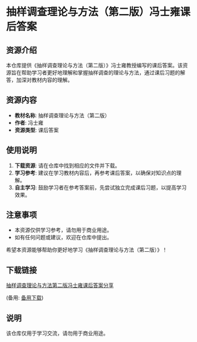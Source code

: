# 抽样调查理论与方法（第二版）冯士雍课后答案

## 资源介绍

本仓库提供《抽样调查理论与方法（第二版）》冯士雍教授编写的课后答案。该资源旨在帮助学习者更好地理解和掌握抽样调查的理论与方法，通过课后习题的解答，加深对教材内容的理解。

## 资源内容

- **教材名称**: 抽样调查理论与方法（第二版）
- **作者**: 冯士雍
- **资源类型**: 课后答案

## 使用说明

1. **下载资源**: 请在仓库中找到相应的文件并下载。
2. **学习参考**: 建议在学习教材内容后，再参考课后答案，以确保对知识点的理解。
3. **自主学习**: 鼓励学习者在参考答案前，先尝试独立完成课后习题，以提高学习效果。

## 注意事项

- 本资源仅供学习参考，请勿用于商业用途。
- 如有任何问题或建议，欢迎在仓库中提出。

希望本资源能够帮助你更好地学习《抽样调查理论与方法（第二版）》！

## 下载链接
[抽样调查理论与方法第二版冯士雍课后答案分享](https://pan.quark.cn/s/96b90725c64e) 

(备用: [备用下载](https://pan.baidu.com/s/1h2ZWojv0w9j3eulcuXYPOw?pwd=1234))

## 说明

该仓库仅用于学习交流，请勿用于商业用途。

